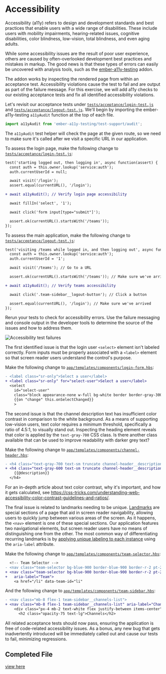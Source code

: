 # Accessibility

Accessibility (a11y) refers to design and development standards and best practices that enable users with a wide range of disabilities. These include users with mobility impairments, hearing-related issues, cognitive disabilities, color blindness, low-vision, total blindness, and even aging adults.

While some accessibility issues are the result of poor user experience, others are caused by often-overlooked development best practices and mistakes in markup. The good news is that these types of errors can easily be uncovered with analysis tools, such as the [ember-a11y-testing](https://github.com/ember-a11y/ember-a11y-testing) addon.

The addon works by inspecting the rendered page from within an acceptance test. Accessibility violations cause the test to fail and are output as part of the failure message. For this exercise, we will add a11y checks to our existing acceptance tests and fix all identified accessibility violations.

Let's revisit our acceptance tests under [`tests/acceptance/login-test.js`](../tests/acceptance/login-test.js) and [`tests/acceptance/logout-test.js`](../tests/acceptance/logout-test.js). We'll begin by importing the ember-a11y-testing `a11yAudit` function at the top of each file.

```js
import a11yAudit from 'ember-a11y-testing/test-support/audit';
```

The `a11yAudit` test helper will check the page at the given route, so we need to make sure it's called after we visit a specific URL in our application.

To assess the login page, make the following change to [`tests/acceptance/login-test.js`](../tests/acceptance/login-test.js):
```diff
test('starting logged out, then logging in', async function(assert) {
  const auth = this.owner.lookup('service:auth');
  auth.currentUserId = null;

  await visit('/login');
  assert.equal(currentURL(), '/login');

+ await a11yAudit(); // Verify login page accessibility

  await fillIn('select', '1');

  await click('form input[type="submit"]');

  assert.ok(currentURL().startsWith('/teams'));
});
```

To assess the main application, make the following change to [`tests/acceptance/logout-test.js`](../tests/acceptance/logout-test.js):
```diff
test('visiting /teams while logged in, and then logging out', async function(assert) {
  const auth = this.owner.lookup('service:auth');
  auth.currentUserId = '1';

  await visit('/teams'); // Go to a URL

  assert.ok(currentURL().startsWith('/teams')); // Make sure we've arrived

+ await a11yAudit(); // Verify teams accessibility

  await click('.team-sidebar__logout-button'); // Click a button

  assert.equal(currentURL(), '/login'); // Make sure we've arrived
});
```

Rerun your tests to check for accessibility errors. Use the failure messaging and console output in the developer tools to determine the source of the issues and how to address them.

![Accessibility test failures](./img/12.5-accessibility/axe-tests.png)

The first identified issue is that the login user `<select>` element isn't labeled correctly. Form inputs must be properly associated with a `<label>` element so that screen reader users understand the control's purpose.

Make the following change to [`app/templates/components/login-form.hbs`](../app/templates/components/login-form.hbs):
```diff
- <label class="sr-only">Select a user</label>
+ <label class="sr-only" for="select-user">Select a user</label>
  <select
    id="select-user"
    class="block appearance-none w-full bg-white border border-gray-300 hover:border-gray-500 px-4 py-2 pr-8 rounded shadow leading-tight focus:outline-none focus:shadow-outline"
    {{on "change" this.onSelectChanged}}
    >
```

The second issue is that the channel description text has insufficient color contrast in comparison to the white background. As a means of supporting low-vision users, text color requires a minimum threshold, specifically a ratio of 4.5:1, to visually stand out. Inspecting the heading element reveals that color is applied by the `text-gray-700` CSS class. Is there another class available that can be used to improve readability with darker grey text?

Make the following change to [`app/templates/components/channel-header.hbs`](../app/templates/components/channel-header.hbs):
```diff
- <h4 class="text-gray-700 text-sm truncate channel-header__description">
+ <h4 class="text-gray-600 text-sm truncate channel-header__description">
    {{@description}}
  </h4>
```

For an in-depth article about text color contrast, why it's important, and how it gets calculated, see https://css-tricks.com/understanding-web-accessibility-color-contrast-guidelines-and-ratios/.

The final issue is related to landmarks needing to be unique. [Landmarks](https://www.w3.org/TR/wai-aria-practices-1.1/#landmark-roles) are special sections of a page that aid in screen reader navigability, allowing users to quickly jump between various areas of the screen. As it happens, the `<nav>` element is one of these special sections. Our application features two navigational elements, but screen reader users have no means of distinguishing one from the other. The most common way of differentiating recurring landmarks is by [applying unique labeling to each instance](https://www.w3.org/TR/wai-aria-practices-1.1/#naming_with_aria-label) using the `aria-label` attribute.

Make the following change to [`app/templates/components/team-selector.hbs`](../app/templates/components/team-selector.hbs):
```diff
  <!-- Team Selector -->
- <nav class="team-selector bg-blue-900 border-blue-900 border-r-2 pt-2 text-purple-lighter flex-none hidden sm:block">
+ <nav class="team-selector bg-blue-900 border-blue-900 border-r-2 pt-2 text-purple-lighter flex-none hidden sm:block"
+   aria-label="Team">
    <a href="/li" data-team-id="li"
```

And the following change to [`app/templates/components/team-sidebar.hbs`](../app/templates/components/team-sidebar.hbs):
```diff
- <nav class="mb-8 flex-1 team-sidebar__channels-list">
+ <nav class="mb-8 flex-1 team-sidebar__channels-list" aria-label="Channel">
    <div class="px-4 mb-2 text-white flex justify-between items-center">
      <h2 class="opacity-75 text-lg">Channels</h2>
```

All related acceptance tests should now pass, ensuring the application is free of code-related accessibility issues. As a bonus, any new bug that gets inadvertently introduced will be immediately called out and cause our tests to fail, minimizing regressions.

## Completed File
<!-- TODO: not yet existing -->
[view here](#)
